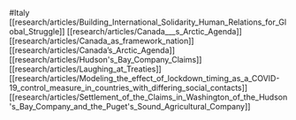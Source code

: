 #Italy
[[research/articles/Building_International_Solidarity_Human_Relations_for_Global_Struggle]]
[[research/articles/Canada___s_Arctic_Agenda]]
[[research/articles/Canada_as_framework_nation]]
[[research/articles/Canada’s_Arctic_Agenda]]
[[research/articles/Hudson's_Bay_Company_Claims]]
[[research/articles/Laughing_at_Treaties]]
[[research/articles/Modeling_the_effect_of_lockdown_timing_as_a_COVID-19_control_measure_in_countries_with_differing_social_contacts]]
[[research/articles/Settlement_of_the_Claims_in_Washington_of_the_Hudson's_Bay_Company_and_the_Puget's_Sound_Agricultural_Company]]
